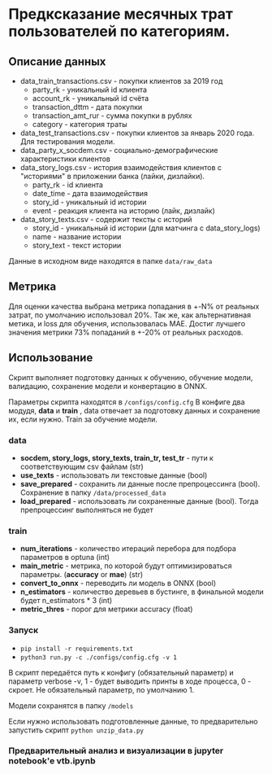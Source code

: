 # Предксказание месячных трат пользователей по категориям.

## Описание данных
- data_train_transactions.csv - покупки клиентов за 2019 год
	- party_rk - уникальный id клиента
	- account_rk - уникальный id счёта
	- transaction_dttm - дата покупки
	- transaction_amt_rur - сумма покупки в рублях
	- category - категория траты
- data_test_transactions.csv - покупки клиентов за январь 2020 года. Для тестирования модели.
- data_party_x_socdem.csv - социально-демографические характеристики клиентов
- data_story_logs.csv - история взаимодействия клиентов с "историями" в приложении банка (лайки, дизлайки). 
	- party_rk - id клиента
	- date_time - дата взаимодействия
	- story_id - уникальный id истории
	- event - реакция клиента на историю (лайк, дизлайк)
- data_story_texts.csv - содержит тексты с историй
	- story_id - уникальный id истории (для матчинга с data_story_logs)
	- name - название истории
	- story_text - текст истории


Данные в исходном виде находятся в папке `data/raw_data`

## Метрика
Для оценки качества выбрана метрика попадания в +-N% от реальных затрат, по умолчанию использовал 20%. Так же, как альтернативная метика, и loss для обучения, использовалась MAE.
Достиг лучшего значения метрики 73% попаданий в +-20% от реальных расходов.

## Использование
Скрипт выполняет подготовку данных к обучению, обучение модели, валидацию, сохранение модели и конвертацию в ONNX.

Параметры скрипта находятся в `/configs/config.cfg`
В конфиге два модудя, **data** и **train** , data отвечает за подготовку данных и сохранение их, если нужно. Train за обучение модели.
### data
* **socdem, story_logs, story_texts, train_tr, test_tr** - пути к соответствующим csv файлам (str)
* **use_texts** - использовать ли текстовые данные (bool)
* **save_prepared** - сохранить ли данные после препроцессинга (bool). Сохранение в папку `/data/processed_data`
* **load_prepared** - использовать ли сохраненные данные (bool). Тогда препроцессинг выполняться не будет

### train
* **num_iterations** - количество итераций перебора для подбора параметров в optuna (int)
* **main_metric** - метрика, по которой будут оптимизироваться параметры. (**accuracy** or **mae**) (str)
* **convert_to_onnx** - переводить ли модель в ONNX (bool)
* **n_estimators** - количество деревьев в бустинге, в финальной модели будет n_estimators * 3 (int)
* **metric_thres** - порог для метрики accuracy (float)

### Запуск
* `pip install -r requirements.txt`
* `python3 run.py -c ./configs/config.cfg -v 1`
         
В скрипт передаётся путь к конфигу (обязательный параметр) и параметр verbose -v, 1 - будет выводить принты в ходе процесса, 0 - скроет. Не обязательный параметр, по умолчанию 1.

Модели сохранятся в папку `/models`

Если нужно использовать подготовленные данные, то предварительно запустить скрипт `python unzip_data.py`


### Предварительный анализ и визуализации в jupyter notebook'e vtb.ipynb
